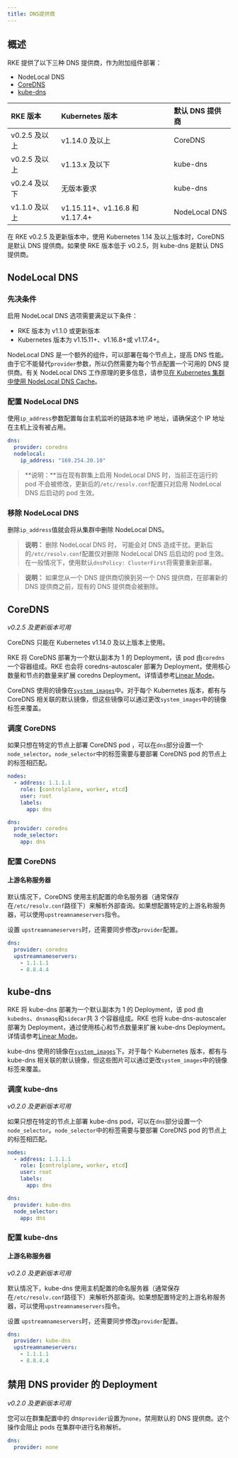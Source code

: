 ```yaml
---
title: DNS提供商
---
```


## 概述

RKE 提供了以下三种 DNS 提供商，作为附加组件部署：

- NodeLocal DNS
- [CoreDNS](https://coredns.io)
- [kube-dns](https://github.com/kubernetes/dns)

| RKE 版本      | Kubernetes 版本                | 默认 DNS 提供商 |
| :------------ | :----------------------------- | :-------------- |
| v0.2.5 及以上 | v1.14.0 及以上                 | CoreDNS         |
| v0.2.5 及以上 | v1.13.x 及以下                 | kube-dns        |
| v0.2.4 及以下 | 无版本要求                     | kube-dns        |
| v1.1.0 及以上 | v1.15.11+、v1.16.8 和 v1.17.4+ | NodeLocal DNS   |

在 RKE v0.2.5 及更新版本中，使用 Kubernetes 1.14 及以上版本时，CoreDNS 是默认 DNS 提供商。如果使 RKE 版本低于 v0.2.5，则 kube-dns 是默认 DNS 提供商。

## NodeLocal DNS

### 先决条件

启用 NodeLocal DNS 选项需要满足以下条件：

- RKE 版本为 v1.1.0 或更新版本
- Kubernetes 版本为 v1.15.11+、v1.16.8+或 v1.17.4+。

NodeLocal DNS 是一个额外的组件，可以部署在每个节点上，提高 DNS 性能。由于它不能替代`provider`参数，所以仍然需要为每个节点配置一个可用的 DNS 提供商。有关 NodeLocal DNS 工作原理的更多信息，请参见[在 Kubernetes 集群中使用 NodeLocal DNS Cache](https://kubernetes.io/zh/docs/tasks/administer-cluster/nodelocaldns/)。

### 配置 NodeLocal DNS

使用`ip_address`参数配置每台主机监听的链路本地 IP 地址，请确保这个 IP 地址在主机上没有被占用。

```yaml
dns:
  provider: coredns
  nodelocal:
    ip_address: "169.254.20.10"
```

> **说明：**当在现有群集上启用 NodeLocal DNS 时，当前正在运行的 pod 不会被修改，更新后的`/etc/resolv.conf`配置只对启用 NodeLocal DNS 后启动的 pod 生效。

### 移除 NodeLocal DNS

删除`ip_address`值就会将从集群中删除 NodeLocal DNS。

> **说明：** 删除 NodeLocal DNS 时， 可能会对 DNS 造成干扰。更新后的`/etc/resolv.conf`配置仅对删除 NodeLocal DNS 后启动的 pod 生效。在一般情况下，使用默认`dnsPolicy: ClusterFirst`将需要重新部署。

> **说明：** 如果您从一个 DNS 提供商切换到另一个 DNS 提供商，在部署新的 DNS 提供商之前，现有的 DNS 提供商会被删除。

## CoreDNS

_v0.2.5 及更新版本可用_

CoreDNS 只能在 Kubernetes v1.14.0 及以上版本上使用。

RKE 将 CoreDNS 部署为一个默认副本为 1 的 Deployment，该 pod 由`coredns`一个容器组成。RKE 也会将 coredns-autoscaler 部署为 Deployment，使用核心数量和节点的数量来扩展 coredns Deployment。详情请参考[Linear Mode](https://github.com/kubernetes-incubator/cluster-proportional-autoscaler#linear-mode)。

CoreDNS 使用的镜像在[`system_images`](/docs/rke/config-options/system-images/_index)中。对于每个 Kubernetes 版本，都有与 CoreDNS 相关联的默认镜像，但这些镜像可以通过更改`system_images`中的镜像标签来覆盖。

### 调度 CoreDNS

如果只想在特定的节点上部署 CoreDNS pod ，可以在`dns`部分设置一个`node_selector`。`node_selector`中的标签需要与要部署 CoreDNS pod 的节点上的标签相匹配。

```yaml
nodes:
  - address: 1.1.1.1
    role: [controlplane, worker, etcd]
    user: root
    labels:
      app: dns

dns:
  provider: coredns
  node_selector:
    app: dns
```

### 配置 CoreDNS

#### 上游名称服务器

默认情况下，CoreDNS 使用主机配置的命名服务器（通常保存在`/etc/resolv.conf`路径下）来解析外部查询。如果想配置特定的上游名称服务器，可以使用`upstreamnameservers`指令。

设置 `upstreamnameservers`时，还需要同步修改`provider`配置。

```yaml
dns:
  provider: coredns
  upstreamnameservers:
    - 1.1.1.1
    - 8.8.4.4
```

## kube-dns

RKE 将 kube-dns 部署为一个默认副本为 1 的 Deployment，该 pod 由`kubedns`、`dnsmasq`和`sidecar`共 3 个容器组成。RKE 也将 kube-dns-autoscaler 部署为 Deployment，通过使用核心和节点数量来扩展 kube-dns Deployment。详情请参考[Linear Mode](https://github.com/kubernetes-incubator/cluster-proportional-autoscaler#linear-mode)。

kube-dns 使用的镜像在[`system_images`]({{<baseurl>}}/rke/latest/en/config-options/system-images/)下。对于每个 Kubernetes 版本，都有与 kube-dns 相关联的默认镜像，但这些图片可以通过更改`system_images`中的镜像标签来覆盖。

### 调度 kube-dns

_v0.2.0 及更新版本可用_

如果只想在特定的节点上部署 kube-dns pod，可以在`dns`部分设置一个`node_selector`。`node_selector`中的标签需要与要部署 CoreDNS pod 的节点上的标签相匹配。

```yaml
nodes:
  - address: 1.1.1.1
    role: [controlplane, worker, etcd]
    user: root
    labels:
      app: dns

dns:
  provider: kube-dns
  node_selector:
    app: dns
```

### 配置 kube-dns

#### 上游名称服务器

_v0.2.0 及更新版本可用_

默认情况下，kube-dns 使用主机配置的命名服务器（通常保存在`/etc/resolv.conf`路径下）来解析外部查询。如果想配置特定的上游名称服务器，可以使用`upstreamnameservers`指令。

设置 `upstreamnameservers`时，还需要同步修改`provider`配置。

```yaml
dns:
  provider: kube-dns
  upstreamnameservers:
    - 1.1.1.1
    - 8.8.4.4
```

## 禁用 DNS provider 的 Deployment

_v0.2.0 及更新版本可用_

您可以在群集配置中的 dns`provider`设置为`none`，禁用默认的 DNS 提供商。这个操作会阻止 pods 在集群中进行名称解析。

```yaml
dns:
  provider: none
```
